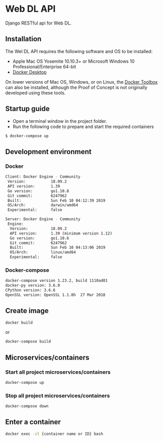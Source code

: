 # Web DL API

Django RESTful api for Web DL.

## Installation

The Wel DL API requires the following software and OS to be installed:

- Apple Mac OS Yosemite 10.10.3+ or Microsoft Windows 10 Professional/Enterprise 64-bit
- [Docker Desktop](https://www.docker.com/products/docker-desktop) 

On lower versions of Mac OS, Windows, or on Linux, the [Docker Toolbox](https://docs.docker.com/toolbox/toolbox_install_windows/) can also be installed, although the Proof of Concept is not originally developed using these tools.

## Startup guide

 - Open a terminal window in the project folder.
 - Run the following code to prepare and start the required containers

``` bash
$ docker-compose up
```

## Development environment

### Docker
``` bash
Client: Docker Engine - Community
 Version:           18.09.2
 API version:       1.39
 Go version:        go1.10.8
 Git commit:        6247962
 Built:             Sun Feb 10 04:12:39 2019
 OS/Arch:           darwin/amd64
 Experimental:      false

Server: Docker Engine - Community
 Engine:
  Version:          18.09.2
  API version:      1.39 (minimum version 1.12)
  Go version:       go1.10.6
  Git commit:       6247962
  Built:            Sun Feb 10 04:13:06 2019
  OS/Arch:          linux/amd64
  Experimental:     false
```

### Docker-compose
``` bash
docker-compose version 1.23.2, build 1110ad01
docker-py version: 3.6.0
CPython version: 3.6.6
OpenSSL version: OpenSSL 1.1.0h  27 Mar 2018
```

## Create image

``` bash
docker build
```
or
``` bash
docker-compose build
```

## Microservices/containers

###  Start all project microservices/containers

``` bash
docker-compose up
```

### Stop all project microservices/containers
``` bash
docker-compose down
```

## Enter a container
``` bash
docker exec -it {container name or ID} bash
```